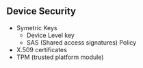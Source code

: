 ## Device Security

- Symetric Keys
  - Device Level key
  - SAS (Shared access signatures) Policy
- X.509 certificates
- TPM (trusted platform module)
